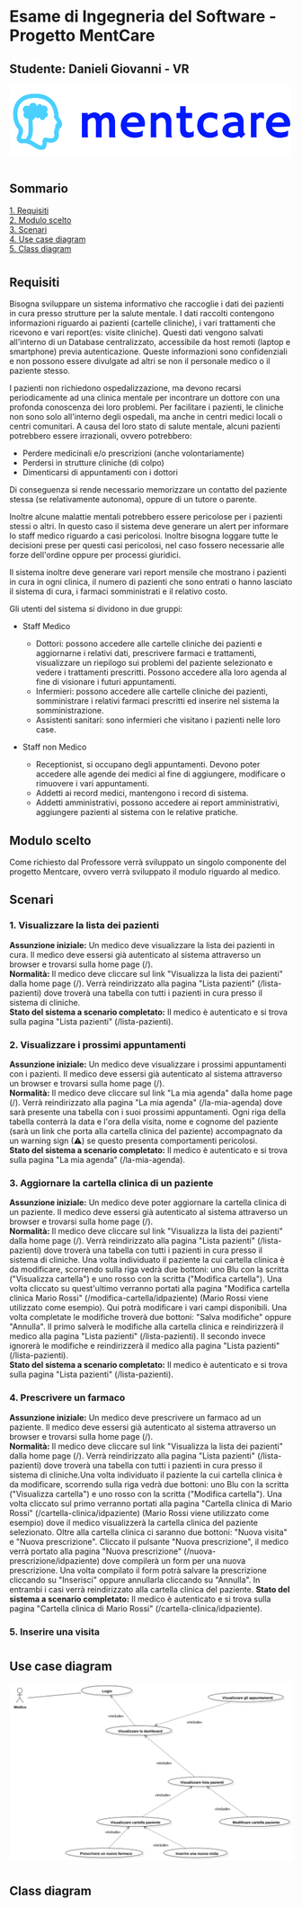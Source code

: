 # Esame di Ingegneria del Software - Progetto MentCare
## Studente: Danieli Giovanni - VR


![Logo of Mentcare](./readmeImages/logo_small.png)

#
## Sommario
[1. Requisiti](#requisiti)\
[2. Modulo scelto](#modulo-scelto)\
[3. Scenari](#scenari)\
[4. Use case diagram](#use-case-diagram)\
[5. Class diagram](#class-diagram)

#
## Requisiti
Bisogna sviluppare un sistema informativo che raccoglie i dati dei pazienti in cura presso strutture per la salute mentale. I dati raccolti contengono informazioni riguardo ai pazienti (cartelle cliniche), i vari trattamenti che ricevono e vari report(es: visite cliniche). Questi dati vengono salvati all'interno di un Database centralizzato, accessibile da host remoti (laptop e smartphone) previa autenticazione. Queste informazioni sono confidenziali e non possono essere divulgate ad altri se non il personale medico o il paziente stesso.

I pazienti non richiedono ospedalizzazione, ma devono recarsi periodicamente ad una clinica mentale per incontrare un dottore con una profonda conoscenza dei loro problemi. Per facilitare i pazienti, le cliniche non sono solo all'interno degli ospedali, ma anche in centri medici locali o centri comunitari. A causa del loro stato di salute mentale, alcuni pazienti potrebbero essere irrazionali, ovvero potrebbero:
- Perdere medicinali e/o prescrizioni (anche volontariamente)
- Perdersi in strutture cliniche (di colpo)
- Dimenticarsi di appuntamenti con i dottori

Di conseguenza si rende necessario memorizzare un contatto del paziente stessa (se relativamente autonoma), oppure di un tutore o parente.

Inoltre alcune malattie mentali potrebbero essere pericolose per i pazienti stessi o altri. In questo caso il sistema deve generare un alert per informare lo staff medico riguardo a casi pericolosi. Inoltre bisogna loggare tutte le decisioni prese per questi casi pericolosi, nel caso fossero necessarie alle forze dell'ordine oppure per processi giuridici.

Il sistema inoltre deve generare vari report mensile che mostrano i pazienti in cura in ogni clinica, il numero di pazienti che sono entrati o hanno lasciato il sistema di cura, i farmaci somministrati e il relativo costo.

Gli utenti del sistema si dividono in due gruppi:
- Staff Medico
    - Dottori: possono accedere alle cartelle cliniche dei pazienti e aggiornarne i relativi dati, prescrivere farmaci e trattamenti, visualizzare un riepilogo sui problemi del paziente selezionato e vedere i trattamenti prescritti. 
      Possono accedere alla loro agenda al fine di visionare i futuri appuntamenti.
    - Infermieri: possono accedere alle cartelle cliniche dei pazienti, somministrare i relativi farmaci prescritti ed inserire nel sistema la somministrazione.
    - Assistenti sanitari: sono infermieri che visitano i pazienti nelle loro case.
    
  
- Staff non Medico
    - Receptionist, si occupano degli appuntamenti. Devono poter accedere alle agende dei medici al fine di aggiungere, modificare o rimuovere i vari appuntamenti.
    - Addetti ai record medici, mantengono i record di sistema.
    - Addetti amministrativi, possono accedere ai report amministrativi, aggiungere pazienti al sistema con le relative pratiche.
    

## Modulo scelto

Come richiesto dal Professore verrà sviluppato un singolo componente del progetto Mentcare, ovvero verrà sviluppato il modulo riguardo al medico.

## Scenari 
### 1. Visualizzare la lista dei pazienti
**Assunzione iniziale:** Un medico deve visualizzare la lista dei pazienti in cura. Il medico deve essersi già autenticato al sistema attraverso un browser e trovarsi sulla home page (/).\
**Normalità:** Il medico deve cliccare sul link "Visualizza la lista dei pazienti" dalla home page (/). Verrà reindirizzato alla pagina "Lista pazienti" (/lista-pazienti) dove troverà una tabella con tutti i pazienti in cura presso il sistema di cliniche.\
**Stato del sistema a scenario completato:** Il medico è autenticato e si trova sulla pagina "Lista pazienti" (/lista-pazienti).

### 2. Visualizzare i prossimi appuntamenti
**Assunzione iniziale:** Un medico deve visualizzare i prossimi appuntamenti con i pazienti. Il medico deve essersi già autenticato al sistema attraverso un browser e trovarsi sulla home page (/).\
**Normalità:** Il medico deve cliccare sul link "La mia agenda" dalla home page (/). Verrà reindirizzato alla pagina "La mia agenda" (/la-mia-agenda) dove sarà presente una tabella con i suoi prossimi appuntamenti. Ogni riga della tabella conterrà la data e l'ora della visita, nome e cognome del paziente (sarà un link che porta alla cartella clinica del paziente) accompagnato da un warning sign (&#x26A0;) se questo presenta comportamenti pericolosi.\
**Stato del sistema a scenario completato:** Il medico è autenticato e si trova sulla pagina "La mia agenda" (/la-mia-agenda).

### 3. Aggiornare la cartella clinica di un paziente
**Assunzione iniziale:** Un medico deve poter aggiornare la cartella clinica di un paziente. Il medico deve essersi già autenticato al sistema attraverso un browser e trovarsi sulla home page (/).\
**Normalità:** Il medico deve cliccare sul link "Visualizza la lista dei pazienti" dalla home page (/). Verrà reindirizzato alla pagina "Lista pazienti" (/lista-pazienti) dove troverà una tabella con tutti i pazienti in cura presso il sistema di cliniche. Una volta individuato il paziente la cui cartella clinica è da modificare, scorrendo sulla riga vedrà due bottoni: uno Blu con la scritta ("Visualizza cartella") e uno rosso con la scritta ("Modifica cartella"). 
Una volta cliccato su quest'ultimo verranno portati alla pagina "Modifica cartella clinica Mario Rossi" (/modifica-cartella/idpaziente) (Mario Rossi viene utilizzato come esempio). Qui potrà modificare i vari campi disponibili. Una volta completate le modifiche troverà due bottoni: "Salva modifiche" oppure "Annulla".
Il primo salverà le modifiche alla cartella clinica e reindirizzerà il medico alla pagina "Lista pazienti" (/lista-pazienti). Il secondo invece ignorerà le modifiche e reindirizzerà il medico alla pagina "Lista pazienti" (/lista-pazienti).\
**Stato del sistema a scenario completato:** Il medico è autenticato e si trova sulla pagina "Lista pazienti" (/lista-pazienti).

### 4. Prescrivere un farmaco
**Assunzione iniziale:** Un medico deve prescrivere un farmaco ad un paziente. Il medico deve essersi già autenticato al sistema attraverso un browser e trovarsi sulla home page (/).\
**Normalità:** Il medico deve cliccare sul link "Visualizza la lista dei pazienti" dalla home page (/). Verrà reindirizzato alla pagina "Lista pazienti" (/lista-pazienti) dove troverà una tabella con tutti i pazienti in cura presso il sistema di cliniche.Una volta individuato il paziente la cui cartella clinica è da modificare, scorrendo sulla riga vedrà due bottoni: uno Blu con la scritta ("Visualizza cartella") e uno rosso con la scritta ("Modifica cartella").
Una volta cliccato sul primo verranno portati alla pagina "Cartella clinica di Mario Rossi" (/cartella-clinica/idpaziente) (Mario Rossi viene utilizzato come esempio) dove il medico visualizzerà la cartella clinica del paziente selezionato. Oltre alla cartella clinica ci saranno due bottoni: "Nuova visita" e "Nuova prescrizione". Cliccato il pulsante "Nuova prescrizione", il medico verrà portato alla pagina "Nuova prescrizione" (/nuova-prescrizione/idpaziente) dove compilerà un form per una nuova prescrizione. 
Una volta compilato il form potrà salvare la prescrizione cliccando su "Inserisci" oppure annullarla cliccando su "Annulla". In entrambi i casi verrà reindirizzato alla cartella clinica del paziente.
**Stato del sistema a scenario completato:** Il medico è autenticato e si trova sulla pagina "Cartella clinica di Mario Rossi" (/cartella-clinica/idpaziente).

### 5. Inserire una visita

#
## Use case diagram
![Use case Medico](./readmeImages/Use%20Case%20Medico.svg)

#
## Class diagram

